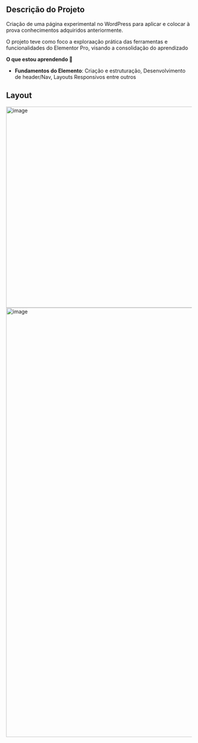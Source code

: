 ## Descrição do Projeto

<p>
Criação de uma página experimental no WordPress para aplicar e colocar à prova conhecimentos adquiridos anteriormente. 
  
O projeto teve como foco a exploraação prática das ferramentas e funcionalidades do Elementor Pro, visando a consolidação do aprendizado

**O que estou aprendendo 🚀**
-   **Fundamentos do Elemento**: Criação e estruturação,  Desenvolvimento de header/Nav,  Layouts Responsivos entre outros
</p>

## Layout

<img width="1363" height="546" alt="image" src="https://github.com/user-attachments/assets/b8d911ca-f946-4690-8d40-7dddf42f47f5" />


<img width="1366" height="1166" alt="image" src="https://github.com/user-attachments/assets/722e7b3a-aba6-49ed-961f-66a71ea282c7" />



